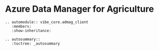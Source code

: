 # Azure Data Manager for Agriculture

```{eval-rst}
.. automodule:: vibe_core.admag_client
   :members:
   :show-inheritance:
```

```{eval-rst}
.. autosummary::
   :toctree: _autosummary
```
